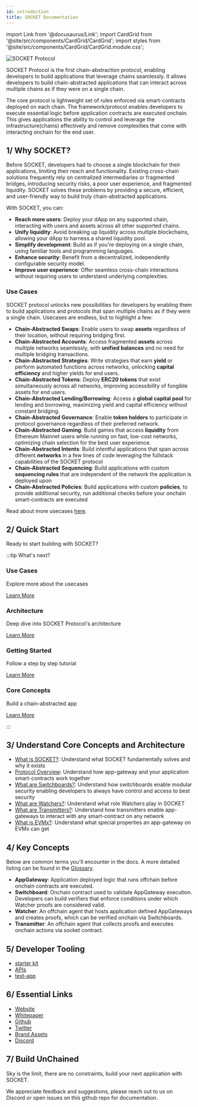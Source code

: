 ```yaml
---
id: introduction
title: SOCKET Documentation
---
```


import Link from '@docusaurus/Link';
import CardGrid from '@site/src/components/CardGrid/CardGrid';
import styles from '@site/src/components/CardGrid/CardGrid.module.css';

![SOCKET Protocol](/img/metalmg.png)

SOCKET Protocol is the first chain-abstraction protocol, enabling developers to build applications that leverage chains seamlessly. It allows developers to build chain-abstracted applications that can interact across multiple chains as if they were on a single chain.

The core protocol is lightweight set of rules enforced via smart-contracts deployed on each chain. The framework/protocol enables developers to execute essential logic before application contracts are executed onchain. This gives applications the ability to control and leverage the infrastructure(chains) effectively and remove complexities that come with interacting onchain for the end user.


## 1/ Why SOCKET?

Before SOCKET, developers had to choose a single blockchain for their applications, limiting their reach and functionality. Existing cross-chain solutions frequently rely on centralized intermediaries or fragmented bridges, introducing security risks, a poor user experience, and fragmented liquidity. SOCKET solves these problems by providing a secure, efficient, and user-friendly way to build truly chain-abstracted applications.

With SOCKET, you can:
- **Reach more users**: Deploy your dApp on any supported chain, interacting with users and assets across all other supported chains.
- **Unify liquidity**: Avoid breaking up liquidity across multiple blockchains, allowing your dApp to harness a shared liquidity pool.
- **Simplify development**: Build as if you're deploying on a single chain, using familiar tools and programming languages.
- **Enhance security**: Benefit from a decentralized, independently configurable security model.
- **Improve user experience**: Offer seamless cross-chain interactions without requiring users to understand underlying complexities.

### Use Cases
SOCKET protocol unlocks new possibilities for developers by enabling them to build applications and protocols that span multiple chains as if they were a single chain. Usecases are endless, but to highlight a few: 

- **Chain-Abstracted Swaps**: Enable users to swap **assets** regardless of their location, without requiring bridging first.
- **Chain-Abstracted Accounts**: Access fragmented **assets** across multiple networks seamlessly, with **unified balances** and no need for multiple bridging transactions.
- **Chain-Abstracted Strategies**: Write strategies that earn **yield** or perform automated functions across networks, unlocking **capital efficiency** and higher yields for end users.
- **Chain-Abstracted Tokens**: Deploy **ERC20 tokens** that exist simultaneously across all networks, improving accessibility of fungible assets for end users.
- **Chain-Abstracted Lending/Borrowing**: Access a **global capital pool** for lending and borrowing, maximizing yield and capital efficiency without constant bridging.
- **Chain-Abstracted Governance**: Enable **token holders** to participate in protocol governance regardless of their preferred network.
- **Chain-Abstracted Gaming**: Build games that access **liquidity** from Ethereum Mainnet users while running on fast, low-cost networks, optimizing chain selection for the best user experience.
- **Chain-Abstracted Intents**: Build intentful applications that span across different **networks** in a few lines of code leveraging the fullstack capabilities of the SOCKET protocol
- **Chain-Abstracted Sequencing**: Build applications with custom **sequencing rules** that are independent of the network the application is deployed upon
- **Chain-Abstracted Policies**: Build applications with custom **policies**, to provide additional security, run additional checks before your onchain smart-contracts are executed

Read about more usecases [here](/usecases).


## 2/ Quick Start
Ready to start building with SOCKET? 

:::tip What's next?

<div class="row">
  <div class="col col--6 margin-bottom--lg">
    <div class="card">
      <div class="card__header">
        <h3>Use Cases</h3>
      </div>
      <div class="card__body">
        <p>Explore more about the usecases</p>
      </div>
      <div class="card__footer">
        <a class="button button--secondary button--block" href="/usecases">Learn More</a>
      </div>
    </div>
  </div>
  <div class="col col--6 margin-bottom--lg">
    <div class="card">
      <div class="card__header">
        <h3>Architecture</h3>
      </div>
      <div class="card__body">
        <p>Deep dive into SOCKET Protocol's architecture</p>
      </div>
      <div class="card__footer">
        <a class="button button--secondary button--block" href="/architecture">Learn More</a>
      </div>
    </div>
  </div>
  <div class="col col--6 margin-bottom--lg">
    <div class="card">
      <div class="card__header">
        <h3>Getting Started</h3>
      </div>
      <div class="card__body">
        <p>Follow a step by step tutorial</p>
      </div>
      <div class="card__footer">
        <a class="button button--secondary button--block" href="/getting-started">Learn More</a>
      </div>
    </div>
  </div>
  <div class="col col--6 margin-bottom--lg">
    <div class="card">
      <div class="card__header">
        <h3>Core Concepts</h3>
      </div>
      <div class="card__body">
        <p>Build a chain-abstracted app</p>
      </div>
      <div class="card__footer">
        <a class="button button--secondary button--block" href="/writing-apps">Learn More</a>
      </div>
    </div>
  </div>
</div>

:::

## 3/ Understand Core Concepts and Architecture
- [What is SOCKET?](/what-is-socket): Understand what SOCKET fundamentally solves and why it exists
- [Protocol Overview](/architecture#socket-protocol-components): Understand how app-gateway and your application smart-contracts work together
- [What are Switchboards?](/architecture#switchboards): Understand how switchboards enable modular security enabling developers to always have control and access to best security
- [What are Watchers?](/architecture#watchers): Understand what role Watchers play in SOCKET
- [What are Transmitters?](/architecture#transmitters): Understand how transmitters enable app-gateways to interact with any smart-contract on any network
- [What is EVMx?](/evmx): Understand what special properties an app-gateway on EVMx can get

## 4/ Key Concepts
Below are common terms you'll encounter in the docs. A more detailed listing can be found in the [Glossary](/glossary).

- **AppGateway**: Application deployed logic that runs offchain before onchain contracts are executed. 
- **Switchboard**: Onchain contract used to validate AppGateway execution. Developers can build verifiers that enforce conditions under which Watcher proofs are considered valid.
- **Watcher**: An offchain agent that hosts application defined AppGateways and creates proofs, which can be verified onchain via Switchboards.
- **Transmitter**: An offchain agent that collects proofs and executes onchain actions via socket contract.

## 5/ Developer Tooling
- [starter kit](https://github.com/SocketDotTech/socket-starter-kit)
- [APIs](/api)
- [test-app](https://github.com/SocketDotTech/socket-test-app)

## 6/ Essential Links

- [Website](https://socket.tech)
- [Whitepaper](https://media.socket.tech/SocketProtocol_v1.pdf)
- [Github](https://github.com/SocketDotTech/socket-protocol)
- [Twitter](https://twitter.com/socketprotocol)
- [Brand Assets](https://sockettech.notion.site/SOCKET-Brand-Kit-184818fd285880b3b974e2e957cd70bd)
- [Discord](https://discord.com/invite/rJRdqEtN4P)

## 7/ Build UnChained
Sky is the limit, there are no constraints, build your next application with SOCKET.

We appreciate feedback and suggestions, please reach out to us on Discord or open issues on this github repo for documentation.
